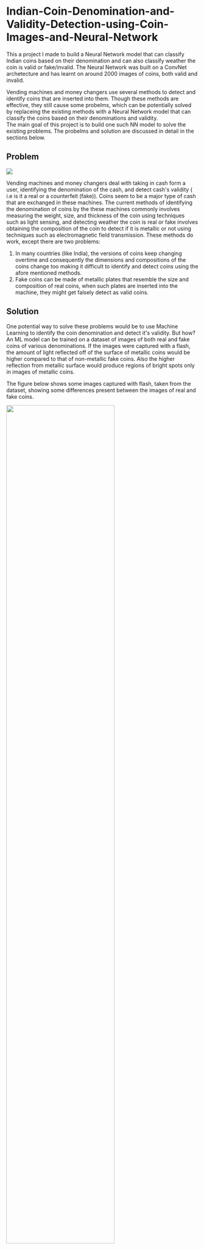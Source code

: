 # Indian-Coin-Denomination-and-Validity-Detection-using-Coin-Images-and-Neural-Network
This a project I made to build a Neural Network model that can classify Indian coins based on their denomination and can also classify weather the coin is valid or fake/invalid. The Neural Network was built on a ConvNet archetecture and has learnt on around 2000 images of coins, both valid and invalid.  

Vending machines and money changers use several methods to detect and identify coins that are inserted into them. Though these methods are effective, they still cause some probelms, which can be potentially solved by replaceing the existing methods with a Neural Network model that can classify the coins based on their denominations and validity.  
The main goal of this project is to build one such NN model to solve the existing problems. The probelms and solution are discussed in detail in the sections below.

## Problem
![](https://www.googleapis.com/download/storage/v1/b/kaggle-user-content/o/inbox%2F12921587%2F8cdd2e3fbfb1a3e97a9ff5733068564c%2Fvending%20machine.jpg?generation=1683391775041836&alt=media)

Vending machines and money changers deal with taking in cash form a user, identifying the denomination of the cash, and detect cash's validity ( i.e is it a real or a counterfeit (fake)). Coins seem to be a major type of cash that are exchanged in these machines. The current methods of identifying the denomination of coins by the these machines commonly involves measuring the weight, size, and thickness of the coin using techniques such as light sensing, and detecting weather the coin is real or fake involves obtaining the composition of the coin to detect if it is metallic or not using techniques such as electromagnetic field transmission. These methods do work, except there are two problems:
1. In many countries (like India), the versions of coins keep changing overtime and consequently the dimensions and compositions of the coins change too making it difficult to identify and detect coins using the afore mentioned methods.
2. Fake coins can be made of metallic plates that resemble the size and composition of real coins, when such plates are inserted into the machine, they might get falsely detect as valid coins. 

## Solution
One potential way to solve these problems would be to use Machine Learning to identify the coin denomination and detect it's validity. But how? An ML model can be trained on a dataset of images of both real and fake coins of various denominations. If the images were captured with a flash, the amount of light reflected off of the surface of metallic coins would be higher compared to that of non-metallic fake coins. Also the higher reflection from metallic surface would produce regions of bright spots only in images of metallic coins.

The figure below shows some images captured with flash, taken from the dataset, showing some differences present between the images of real and fake coins.

<img src='https://www.googleapis.com/download/storage/v1/b/kaggle-user-content/o/inbox%2F12921587%2F5bf4e9119046d51e7c9258eada047ae0%2FRealVsFakeCoins.jpg?generation=1683396232330130&alt=media' width='75%'>

(a) & (b) are images of a real coin, showing reflected light as bright spots on the coin.  
(c) is the image of a fake non-metallic coin, not showing any apparent bright spots of light.  
(d) is fake too but is a metallic plate and thus showing spots of brightness, but lacks the presence of imprints of denomination, the rupee symbol and artistry.  
(e) is fake, made by printing the image of a real coin on a piece of paper and pasted on a plastic plate, and thus the image contains both the spots of brightness and the information and artistry similar to that of a real coin but lacks the lustrous appearance of a real coin. Also the paper surface appears rougher compared to a real coin.  

Keeping in mind these differences, a dataset of images was created containing 1750 images of various real and fake coins captured with flash.  
The images are then classified into the following types.  

1. The front face of real/valid Indian coins consisting the imprint of common denominations- Rs 1, Rs 2, and Rs 5.  

   <img src='https://www.googleapis.com/download/storage/v1/b/kaggle-user-content/o/inbox%2F12921587%2F3cbee0087a974d872ff3684709e9ad2d%2Freal_coins_front.png?generation=1683302664681760&alt=media' width='60%'>

2. The back or reverse face of real/valid coins that do not show their denomination values.  

   <img src='https://www.googleapis.com/download/storage/v1/b/kaggle-user-content/o/inbox%2F12921587%2F23601ab0ffde0cf1465058ea94e03f80%2Freal_coins_back.png?generation=1683302796939179&alt=media' width='60%'>

3. Fake/Invalid coins.  

   <img src='https://www.googleapis.com/download/storage/v1/b/kaggle-user-content/o/inbox%2F12921587%2Fb4adf4b82266250237fcf61722732aa5%2Ffake_coins.png?generation=1683302878176987&alt=media' width='60%'>

The images were originally captured with a 12MP camera with a resolution of around 2000x4000 pixels and were processed in OpenCV to detect the region of the coin within the image, crop it along the region and resize it to a resolution of 256x256 pixels.  

<img src='https://www.googleapis.com/download/storage/v1/b/kaggle-user-content/o/inbox%2F12921587%2Fa9b0997b7704c2d679eb12db880e5f5f%2FImageProcessing.png?generation=1683394637379764&alt=media' width='75%'>

This preprocessing was done to make it easier for ML models to learn important features. The code for processing is present in the file `detect_coins.py` or the notebook version `detect_coins.ipynb` and the steps involved in the processing are described in detail in the [Image Processing guide](https://github.com/ms-somanna/Coin-Denomination-and-Validity-Detection-using-Neural-Network-and-Coin-Images/blob/3de8710c37be6b539ff13ba43974a10926252a38/Image%20Processing%20Steps.md).  

All the original images together take up over 3GB of space. Hence I'ev added only few of those images to this repo. You can find those images in the path `images/original`. Let me know if you want to have all the images.   
The processed images though take up only 70MB of space, hence all 1750 processed images were added, you can find them in `images/processed`. Ive trained the NN model on these processed images.  

### Classification by the NN Model
The NN model trained on this dataset can classify images as either:  
1. 1 Rupee Coin
2. 2 Rupee Coin
3. 5 Rupee Coin
4. Reverse face of coin
5. Inavlid image / fake coin

### Arcitecture of the Model

![NN Model 1 Architecture-Page-2 drawio(2)](https://user-images.githubusercontent.com/32904377/236687394-d39f5997-cd9e-4bc9-a66a-83efe1216625.svg)  

### Performance of the Model
Test Loss: 0.06  
Test Accuracy: 0.98  

<img src='https://user-images.githubusercontent.com/32904377/236687810-adb99363-d445-4c40-8cc5-e5582b0bd41a.jpg' height='75%'>  

I've created a notebook containing the setup, building, and evaluation of the model. You can find it [here](https://github.com/ms-somanna/Coin-Denomination-and-Validity-Detection-using-Neural-Network-and-Coin-Images/blob/fc0136e7b31840bab793142e021dac21b3e891fa/nn_model_building_evaluation_and_prediction.ipynb).

Find the same dataset on Kaggle [here](https://www.kaggle.com/datasets/mssomanna/indian-coin-images-dataset-incl-fake-coins?datasetId=3226222&sortBy=dateRun&tab=profile).  
And the same notebook [here](https://www.kaggle.com/code/mssomanna/coin-classification-using-cnn/edit).  
